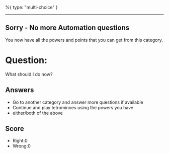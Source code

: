 %{
 type: "multi-choice"
}

---
## Sorry - No more Automation questions
You now have all the powers and points that you can get
from this category.

# Question:
What should I do now?

## Answers
- Go to another category and answer more questions if available
- Continue and play tetrominoes using the powers you have
- either/both of the above


## Score
- Right:0
- Wrong:0
